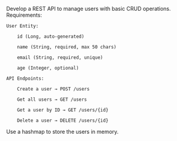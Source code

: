 Develop a REST API to manage users with basic CRUD operations.
Requirements:

    User Entity:

        id (Long, auto-generated)

        name (String, required, max 50 chars)

        email (String, required, unique)
        
        age (Integer, optional)

    API Endpoints:

        Create a user → POST /users

        Get all users → GET /users

        Get a user by ID → GET /users/{id}

        Delete a user → DELETE /users/{id}

Use a hashmap to store the users in memory.